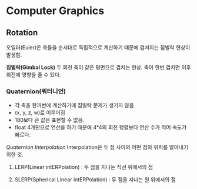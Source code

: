 # Computer Graphics

## Rotation
오일러(Euler)은 축들을 순서대로 독립적으로 계산하기 때문에 겹쳐지는 짐벌락 현상이 발생함.

__짐벌락(Gimbal Lock)__
두 회전 축이 같은 평면으로 겹치는 현상. 축이 한번 겹치면 이후 회전에 영향을 줄 수 있다.

### Quaternion(쿼터니언)
* 각 축을 한꺼번에 계산하기에 짐벌락 문제가 생기지 않음
* (x, y, z, w)로 이루어짐
* 180보다 큰 값은 표현할 수 없음.
* float 4개만으로 연산을 하기 때문에 4*4의 회전 행렬보다 연산 수가 적어 속도가 빠르다.

_Quaternion Interpolation_
Interpolation은 두 점 사이의 어떤 점의 위치를 알아내기 위한 것.

1. LERP(Linear intERPolation) : 두 점을 지나는 직선 위에서의 점

2. SLERP(Spherical Linear intERPolation) : 두 점을 지나는 원 위에서의 점
